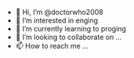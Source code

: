 - 👋 Hi, I’m @doctorwho2008
- 👀 I’m interested in enging
- 🌱 I’m currently learning to proging
- 💞️ I’m looking to collaborate on ...
- 📫 How to reach me ...

<!---
doctorwho2008/doctorwho2008 is a ✨ special ✨ repository because its `README.md` (this file) appears on your GitHub profile.
You can click the Preview link to take a look at your changes.
--->
